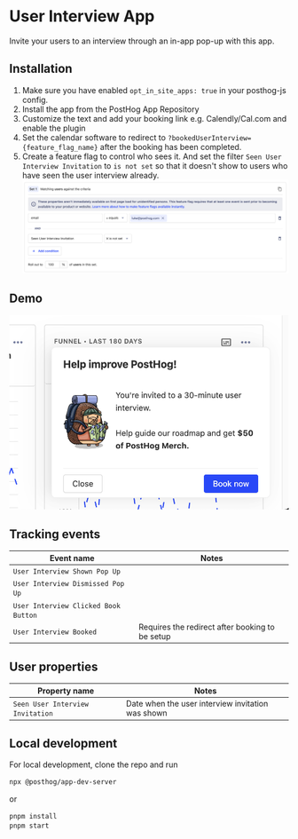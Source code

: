 # User Interview App

Invite your users to an interview through an in-app pop-up with this app.

## Installation

1. Make sure you have enabled `opt_in_site_apps: true` in your posthog-js config.
2. Install the app from the PostHog App Repository
3. Customize the text and add your booking link e.g. Calendly/Cal.com and enable the plugin
4. Set the calendar software to redirect to `?bookedUserInterview={feature_flag_name}` after the booking has been completed.
5. Create a feature flag to control who sees it. And set the filter `Seen User Interview Invitation` to `is not set` so that it doesn't show to users who have seen the user interview already.
   ![Feature flag user interview not set](feature-flag-config.png)

## Demo

![Example popup](example.png)

## Tracking events

| Event name | Notes |
| ---------- | ----------- |
| `User Interview Shown Pop Up` | |
| `User Interview Dismissed Pop Up` | |
| `User Interview Clicked Book Button` | |
| `User Interview Booked` | Requires the redirect after booking to be setup |

## User properties

| Property name | Notes |
| ------------- | ----------- |
| `Seen User Interview Invitation` | Date when the user interview invitation was shown |

## Local development

For local development, clone the repo and run

```bash
npx @posthog/app-dev-server
```

or

```bash
pnpm install
pnpm start
```
